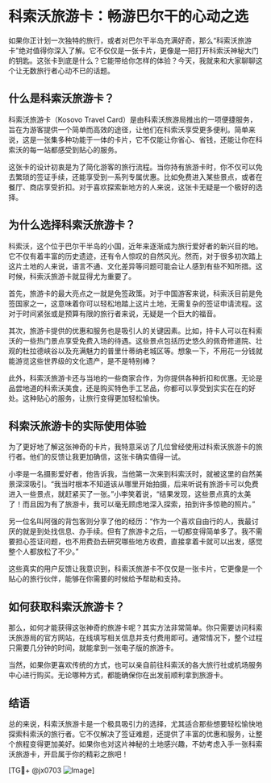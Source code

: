 # 科索沃旅游卡：畅游巴尔干的心动之选

如果你正计划一次独特的旅行，或者对巴尔干半岛充满好奇，那么“科索沃旅游卡”绝对值得你深入了解。它不仅仅是一张卡片，更像是一把打开科索沃神秘大门的钥匙。这张卡到底是什么？它能带给你怎样的体验？今天，我就来和大家聊聊这个让无数旅行者心动不已的话题。

## 什么是科索沃旅游卡？

科索沃旅游卡（Kosovo Travel Card）是由科索沃旅游局推出的一项便捷服务，旨在为游客提供一个简单而高效的途径，让他们在科索沃享受更多便利。简单来说，这是一张集多种功能于一体的卡片，它不仅能让你省心、省钱，还能让你在科索沃的每一站都感受到贴心的服务。

这张卡的设计初衷是为了简化游客的旅行流程。当你持有旅游卡时，你不仅可以免去繁琐的签证手续，还能享受到一系列专属优惠。比如免费进入某些景点，或者在餐厅、商店享受折扣。对于喜欢探索新地方的人来说，这张卡无疑是一个极好的选择。

## 为什么选择科索沃旅游卡？

科索沃，这个位于巴尔干半岛的小国，近年来逐渐成为旅行爱好者的新兴目的地。它不仅有着丰富的历史遗迹，还有令人惊叹的自然风光。然而，对于很多初次踏上这片土地的人来说，语言不通、文化差异等问题可能会让人感到有些不知所措。这时候，科索沃旅游卡就显得尤为重要了。

首先，旅游卡的最大亮点之一就是免签政策。对于中国游客来说，科索沃目前是免签国家之一，这意味着你可以轻松地踏上这片土地，无需复杂的签证申请流程。这对于时间紧张或是预算有限的旅行者来说，无疑是一个巨大的福音。

其次，旅游卡提供的优惠和服务也是吸引人的关键因素。比如，持卡人可以在科索沃的一些热门景点享受免费入场的待遇。这些景点包括历史悠久的佩奇修道院、壮观的杜拉德峡谷以及充满魅力的普里什蒂纳老城区等。想象一下，不用花一分钱就能游览这些世界级的文化遗产，是不是特别棒？

此外，科索沃旅游卡还与当地的一些商家合作，为你提供各种折扣和优惠。无论是品尝地道的科索沃美食，还是购买特色手工艺品，你都可以享受到实实在在的好处。这种贴心的服务，让旅行变得更加轻松愉快。

## 科索沃旅游卡的实际使用体验

为了更好地了解这张神奇的卡片，我特意采访了几位曾经使用过科索沃旅游卡的旅行者。他们的反馈让我更加确信，这张卡确实值得一试。

小李是一名摄影爱好者，他告诉我，当他第一次来到科索沃时，就被这里的自然美景深深吸引。“我当时根本不知道该从哪里开始拍摄，后来听说有旅游卡可以免费进入一些景点，就赶紧买了一张。”小李笑着说，“结果发现，这些景点真的太美了！而且因为有了旅游卡，我可以毫无顾虑地深入探索，拍到许多惊艳的照片。”

另一位名叫阿强的背包客则分享了他的经历：“作为一个喜欢自由行的人，我最讨厌的就是到处找信息、办手续。但有了旅游卡之后，一切都变得简单多了。我不需要担心签证问题，也不用费劲去研究哪些地方收费，直接拿着卡就可以出发，感觉整个人都放松了不少。”

这些真实的用户反馈让我意识到，科索沃旅游卡不仅仅是一张卡片，它更像是一个贴心的旅行伙伴，能够在你需要的时候给予帮助和支持。

## 如何获取科索沃旅游卡？

那么，如何才能获得这张神奇的旅游卡呢？其实方法非常简单。你只需要访问科索沃旅游局的官方网站，在线填写相关信息并支付费用即可。通常情况下，整个过程只需要几分钟的时间，就能拿到一张电子版的旅游卡。

当然，如果你更喜欢传统的方式，也可以亲自前往科索沃的各大旅行社或机场服务中心进行购买。无论哪种方式，都能确保你在出发前顺利拿到旅游卡。

## 结语

总的来说，科索沃旅游卡是一个极具吸引力的选择，尤其适合那些想要轻松愉快地探索科索沃的旅行者。它不仅解决了签证难题，还提供了丰富的优惠和服务，让整个旅程变得更加美好。如果你也对这片神秘的土地感兴趣，不妨考虑入手一张科索沃旅游卡，开启属于你的精彩之旅吧！

[TG💪+ @jx0703 ![Image](https://github.com/user-attachments/assets/dbca1d08-cadb-493c-b0ec-ad6f7a83f270)]